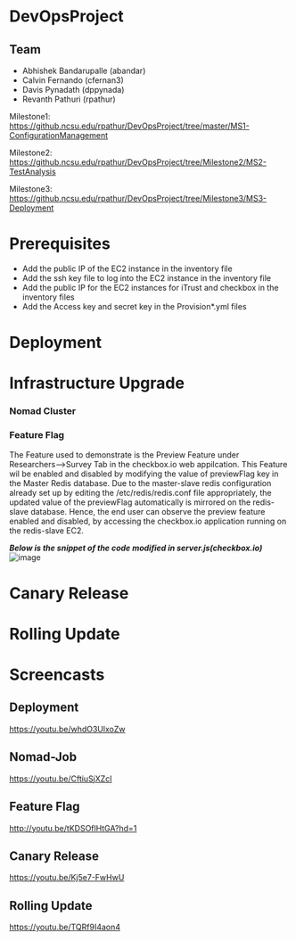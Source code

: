 # DevOpsProject

## Team
* Abhishek Bandarupalle (abandar)
* Calvin Fernando (cfernan3)
* Davis Pynadath (dppynada)
* Revanth Pathuri (rpathur)


Milestone1: https://github.ncsu.edu/rpathur/DevOpsProject/tree/master/MS1-ConfigurationManagement

Milestone2: https://github.ncsu.edu/rpathur/DevOpsProject/tree/Milestone2/MS2-TestAnalysis

Milestone3: https://github.ncsu.edu/rpathur/DevOpsProject/tree/Milestone3/MS3-Deployment

# Prerequisites

* Add the public IP of the EC2 instance in the inventory file
* Add the ssh key file to log into the EC2 instance in the inventory file
* Add the public IP for the EC2 instances for iTrust and checkbox in the inventory files 
* Add the Access key and secret key in the Provision*.yml files


# Deployment

# Infrastructure Upgrade

### Nomad Cluster

### Feature Flag

The Feature used to demonstrate is the Preview Feature under Researchers-->Survey Tab in the checkbox.io web appilcation.
This Feature wil be enabled and disabled by modifying the value of previewFlag key in the Master Redis database. 
Due to the master-slave redis configuration already set up by editing the /etc/redis/redis.conf file appropriately, the updated value  of the previewFlag automatically is mirrored on the redis-slave database. Hence, the end user can observe the preview feature enabled and disabled, by accessing the checkbox.io application running on the redis-slave EC2.

***Below is the snippet of the code modified in server.js(checkbox.io)***
![image](https://media.github.ncsu.edu/user/6391/files/6601656e-ca34-11e7-9fce-fc2719dda4d2)


# Canary Release

# Rolling Update


# Screencasts

## Deployment
https://youtu.be/whdO3UlxoZw

## Nomad-Job
https://youtu.be/CftiuSjXZcI

## Feature Flag
http://youtu.be/tKDSOflHtGA?hd=1

## Canary Release
https://youtu.be/Kj5e7-FwHwU

## Rolling Update
https://youtu.be/TQRf9I4aon4

